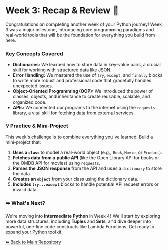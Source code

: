 # Week 3: Recap & Review 📝

Congratulations on completing another week of your Python journey! Week 3 was a major milestone, introducing core programming paradigms and real-world tools that will be the foundation for everything you build from here.

### Key Concepts Covered

* **Dictionaries:** We learned how to store data in key-value pairs, a crucial skill for working with structured data like JSON.
* **Error Handling:** We mastered the use of `try`, `except`, and `finally` blocks to write more robust and professional code that gracefully handles unexpected issues.
* **Object-Oriented Programming (OOP):** We introduced the power of classes, objects, and inheritance to create reusable, scalable, and organized code.
* **APIs:** We connected our programs to the internet using the `requests` library, a vital skill for fetching data from external services.

### 💡 Practice & Mini-Project

This week's challenge is to combine everything you've learned. Build a mini-project that:

1.  **Uses a `class`** to model a real-world object (e.g., `Book`, `Movie`, or `Product`).
2.  **Fetches data from a public API** (like the Open Library API for books or the OMDB API for movies) using `requests`.
3.  **Parses the JSON response** from the API and uses a `dictionary` to store the data.
4.  **Creates an `object`** from your class using the dictionary data.
5.  **Includes `try...except`** blocks to handle potential API request errors or invalid data.

### ➡️ What's Next?

We're moving into **Intermediate Python** in Week 4! We'll start by exploring more data structures, including **Tuples** and **Sets**, and dive deeper into powerful, one-line code constructs like Lambda Functions. Get ready to expand your Python toolkit.

[⬅️ Back to Main Repository](../README.md)

